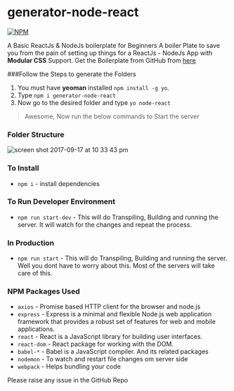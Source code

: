 # generator-node-react

[![NPM](https://nodei.co/npm/generator-node-react.png)](https://nodei.co/npm/generator-node-react/)

A Basic ReactJs & NodeJs boilerplate for Beginners
A boiler Plate to save you from the pain of setting up things for a ReactJs - NodeJs App with **Modular CSS** Support. Get the Boilerplate from GitHub from [here](https://github.com/SarathSantoshDamaraju/react-node-boilerplate)

###Follow the Steps to generate the Folders
1. You must have **yeoman** installed `npm install -g yo`.
2. Type `npm i generator-node-react`
3. Now go to the desired folder and type `yo node-react`

> Awesome, Now run the below commands to Start the server


### Folder Structure 

![screen shot 2017-09-17 at 10 33 43 pm](https://user-images.githubusercontent.com/10527102/30523080-636521e8-9bf8-11e7-87bf-9e383a472994.png)




### To Install

* `npm i` - install dependencies

### To Run Developer Environment

* `npm run start-dev` - This will do Transpiling, Building and running the server. It will watch for the changes and repeat the process.

### In Production

* `npm run start` -  This will do Transpiling, Building and running the server. Well you dont have to worry about this. Most of the servers will take care of this.


### NPM Packages Used

* `axios` - Promise based HTTP client for the browser and node.js
* `express` - Express is a minimal and flexible Node.js web application framework that provides a robust set of features for web and mobile applications.
* `react` - React is a JavaScript library for building user interfaces.
* `react-dom` - React package for working with the DOM.
* `babel-*` - Babel is a JavaScript compiler. And its related packages
* `nodemon` - To watch and restart file changes om server side
* `webpack` - Helps bundling your code

Please raise any issue in the GitHub Repo

